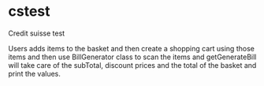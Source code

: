 # cstest
Credit suisse test

Users adds items to the basket and then create a shopping cart using those items and then use BillGenerator class to scan the items
and getGenerateBill will take care of the subTotal, discount prices and the total of the basket and print the values.


